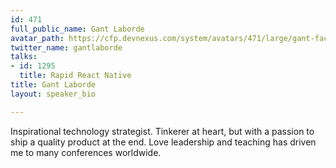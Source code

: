 ```yaml
---
id: 471
full_public_name: Gant Laborde
avatar_path: https://cfp.devnexus.com/system/avatars/471/large/gant-face.jpg?1484858603
twitter_name: gantlaborde
talks:
- id: 1295
  title: Rapid React Native
title: Gant Laborde
layout: speaker_bio

---
```

Inspirational technology strategist.  Tinkerer at heart, but with a passion to ship a quality product at the end.  Love leadership and teaching has driven me to many conferences worldwide.
